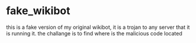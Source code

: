 # fake_wikibot
this is a fake version of my original wikibot,
it is a trojan to any server that it is running it.
the challange is to find where is the malicious code located
